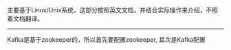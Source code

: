 
主要基于Linux/Unix系统，这部分按照英文文档，并结合实际操作来介绍，不照着文档翻译。

---

Kafka是基于zookeeper的，所以首先要配置zookeeper, 其次是Kafka配置
